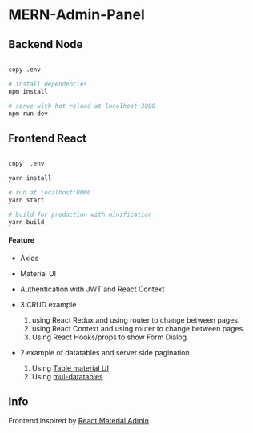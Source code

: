 # MERN-Admin-Panel

## Backend Node

``` bash

copy .env

# install dependencies
npm install

# serve with hot reload at localhost:3000
npm run dev

```

## Frontend React

``` bash

copy  .env

yarn install

# run at localhost:8000
yarn start

# build for production with minification
yarn build

```
#### Feature

* Axios
* Material UI
* Authentication with JWT and React Context
* 3 CRUD example 
    1. using React Redux and using router to change between pages.
    2. using React Context and using router to change between pages.
    2. Using React Hooks/props to show Form Dialog.
  
* 2 example of datatables and server side pagination
    1. Using [Table material UI](https://material-ui.com/components/tables/)
    2. Using [mui-datatables](https://github.com/gregnb/mui-datatables)



Info
------------
Frontend inspired by [React Material Admin](https://github.com/flatlogic/react-material-admin)
